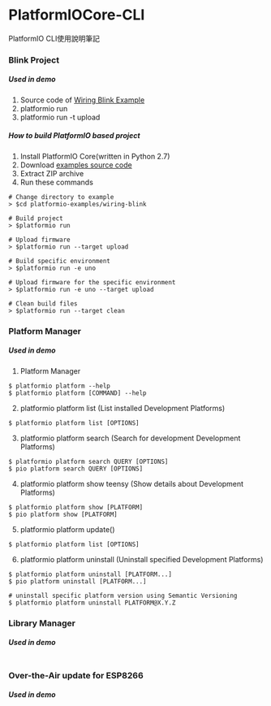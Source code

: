 # PlatformIOCore-CLI
PlatformIO CLI使用說明筆記

### Blink Project
##### Used in demo

1. Source code of <a href="https://github.com/platformio/platformio-examples/tree/develop/wiring-blink" title="MSN Search">Wiring Blink Example</a>
2. platformio run 
3. platformio run -t upload
##### How to build PlatformIO based project

1. Install PlatformIO Core(written in Python 2.7)
2. Download <a href="https://github.com/platformio/platformio-examples/archive/develop.zip" title="MSN Search">examples source code</a>
3. Extract ZIP archive
4. Run these commands


```
# Change directory to example
> $cd platformio-examples/wiring-blink

# Build project
> $platformio run

# Upload firmware
> $platformio run --target upload

# Build specific environment
> $platformio run -e uno

# Upload firmware for the specific environment
> $platformio run -e uno --target upload

# Clean build files
> $platformio run --target clean
```

### Platform Manager
##### Used in demo

1. Platform Manager

```
$ platformio platform --help
$ platformio platform [COMMAND] --help
```

2. platformio platform list (List installed Development Platforms)

```
$ platformio platform list [OPTIONS]
```

3. platformio platform search (Search for development Development Platforms)

```
$ platformio platform search QUERY [OPTIONS]
$ pio platform search QUERY [OPTIONS]
```

4. platformio platform show teensy (Show details about Development Platforms)

```
$ platformio platform show [PLATFORM]
$ pio platform show [PLATFORM]
```

5. platformio platform update()

```
$ platformio platform list [OPTIONS]
```
6. platformio platform uninstall (Uninstall specified Development Platforms)
```
$ platformio platform uninstall [PLATFORM...]
$ pio platform uninstall [PLATFORM...]

# uninstall specific platform version using Semantic Versioning
$ platformio platform uninstall PLATFORM@X.Y.Z
```

### Library Manager
##### Used in demo
```

```
### Over-the-Air update for ESP8266
##### Used in demo
```

```
